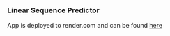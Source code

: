 ### Linear Sequence Predictor

App is deployed to render.com and can be found <a href='https://linear-sequence-predictor.onrender.com'>here</a>

